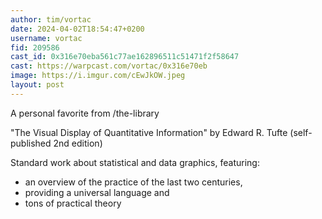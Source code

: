 ```yaml
---
author: tim/vortac
date: 2024-04-02T18:54:47+0200
username: vortac
fid: 209586
cast_id: 0x316e70eba561c77ae162896511c51471f2f58647
cast: https://warpcast.com/vortac/0x316e70eb
image: https://i.imgur.com/cEwJkOW.jpeg
layout: post
---
```

A personal favorite from /the-library  
  
"The Visual Display of Quantitative Information" by Edward R. Tufte (self-published 2nd edition)  
  
Standard work about statistical and data graphics, featuring:  
- an overview of the practice of the last two centuries,  
- providing a universal language and   
- tons of practical theory  

<img src='https://i.imgur.com/cEwJkOW.jpeg' alt='' referrerpolicy='no-referrer'/>